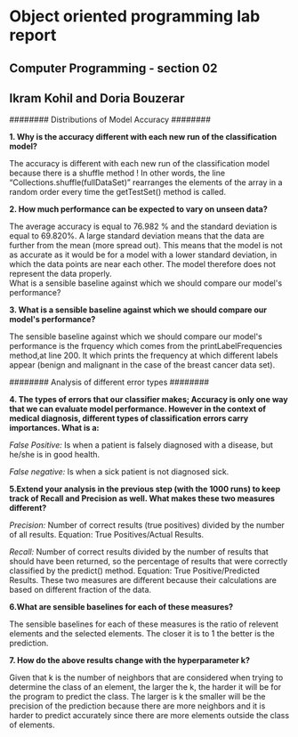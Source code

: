 ﻿# Object oriented programming lab report

## Computer Programming - section 02 

## Ikram Kohil and Doria Bouzerar

######## Distributions of Model Accuracy ########

**1. Why is the accuracy different with each new run of the classification model?** 


  The accuracy is different with each new run of the classification model because there is a shuffle method ! In other words, the line “Collections.shuffle(fullDataSet)”   rearranges the elements of the array in a random order every time the getTestSet() method is called. 


**2. How much performance can be expected to vary on unseen data?**
   
   The average accuracy is equal to 76.982 % and the standard deviation is equal to 69.820%. A large standard deviation means that the data are further from the mean (more spread out). This means that the model is not as accurate as it would be for a model with a lower standard deviation, in which the data points are near each other. The model therefore does not represent the data properly.   
What is a sensible baseline against which we should compare our model's performance?


**3. What is a sensible baseline against which we should compare our model's performance?**

  The sensible baseline against which we should compare our model's performance is the frquency  which comes from the  printLabelFrequencies method,at line 200. It which prints the frequency at which different labels appear (benign and malignant in the case of the breast cancer data set).
     


######## Analysis of different error types ########


**4. The types of errors that our classifier makes; Accuracy is only one way that we can evaluate model performance. However in the context of medical diagnosis, different types of classification errors carry importances. 
What is a:**

   *False Positive:* Is when a patient is falsely diagnosed with a disease, but he/she is in good health.
   
   *False negative:* Is when a sick patient is not diagnosed sick.


**5.Extend your analysis in the previous step (with the 1000 runs) to keep track of Recall and Precision as well. What makes these two measures different?**


   *Precision:* Number of correct results (true positives) divided by the number of all results. Equation: True Positives/Actual Results.
   
   *Recall:* Number of correct results divided by the number of results that should have been returned, so the percentage of results that were correctly classified by the predict() method. Equation: True Positive/Predicted Results.
These two measures are different because their calculations are based on different fraction of the data. 


**6.What are sensible baselines for each of these measures?**


   The sensible baselines for each of these measures is the ratio of relevent elements and the selected elements. The closer it is to 1 the better is the prediction. 
     
     
**7. How do the above results change with the hyperparameter k?**


   Given that k is the number of neighbors that are considered when trying to determine the class of an element, the larger the k,  the harder it will be for the program to predict the class. The larger is k the smaller will be the precision of the prediction because there are more neighbors and it is harder to predict accurately since there are more elements outside the class of elements. 
